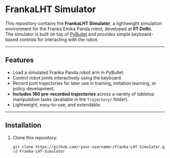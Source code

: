 # FrankaLHT Simulator

This repository contains the **FrankaLHT Simulator**, a lightweight simulation environment for the Franka Emika Panda robot, developed at **IIT Delhi**.  
The simulator is built on top of [PyBullet](https://pybullet.org/wordpress/) and provides simple keyboard-based controls for interacting with the robot.

---

## Features
- Load a simulated Franka Panda robot arm in PyBullet.
- Control robot joints interactively using the keyboard.
- Record joint trajectories for later use in training, imitation learning, or policy development.
- **Includes 180 pre-recorded trajectories** across a variety of tabletop manipulation tasks (available in the `Trajectory/` folder).
- Lightweight, easy-to-use, and extendable.

---

## Installation

1. Clone this repository:
   ```bash
   git clone https://github.com/<your-username>/Franka-LHT-Simulator.git
   cd Franka-LHT-Simulator
